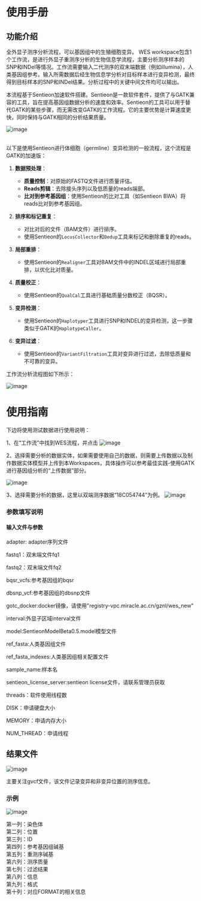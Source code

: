 # 使用手册
## 功能介绍

全外显子测序分析流程，可以基因组中的生殖细胞变异。
WES workspace包含1个工作流，是进行外显子重测序分析的生物信息学流程，主要分析测序样本的SNP和INDel等情况。工作流需要输入二代测序的双末端数据（例如illumina），人类基因组参考。输入所需数据后经生物信息学分析对目标样本进行变异检测，最终得到目标样本的SNP和INDel结果。分析过程中的关键中间文件均可以输出。

本流程基于Sentieon加速软件搭建。Sentieon是一款软件套件，提供了与GATK兼容的工具，旨在提高基因组数据分析的速度和效率。Sentieon的工具可以用于替代GATK的某些步骤，而无需改变GATK的工作流程。它的主要优势是计算速度更快，同时保持与GATK相同的分析结果质量。

![image](https://github.com/GBA-BI/workspace_WES_germline/assets/50292660/72fa0501-cb09-48e7-b056-68fea37ad575)



<br>
以下是使用Sentieon进行体细胞（germline）变异检测的一般流程，这个流程是GATK的加速版：

1. **数据预处理**：
   - **质量控制**：对原始的FASTQ文件进行质量评估。
   - **Reads剪辑**：去除接头序列以及低质量的reads端部。
   - **比对到参考基因组**：使用Sentieon的比对工具（如Sentieon BWA）将reads比对到参考基因组。

2. **排序和标记重复**：
   - 对比对后的文件（BAM文件）进行排序。
   - 使用Sentieon的`LocusCollector`和`Dedup`工具来标记和删除重复的reads。

3. **局部重排**：
   - 使用Sentieon的`Realigner`工具对BAM文件中的INDEL区域进行局部重排，以优化比对质量。

4. **质量校正**：
   - 使用Sentieon的`QualCal`工具进行基础质量分数校正（BQSR）。

5. **变异检测**：
   - 使用Sentieon的`Haplotyper`工具进行SNP和INDEL的变异检测，这一步骤类似于GATK的`HaplotypeCaller`。

6. **变异过滤**：
   - 使用Sentieon的`VariantFiltration`工具对变异进行过滤，去除低质量和不可靠的变异。

工作流分析流程图如下所示：

![image](https://github.com/GBA-BI/workspace_WES_germline/assets/50292660/3f899495-3e60-44c5-ac61-999d72b25b4a)


# 使用指南

下边将使用测试数据进行使用说明：

1、在“工作流”中找到WES流程，并点击
![image](https://github.com/GBA-BI/workspace_WES_germline/assets/50292660/7f044aba-a9d5-4bec-8aaa-e279fe53629e)


2、选择需要分析的数据实体，如果需要使用自己的数据，则需要上传数据以及制作数据实体模型并上传到本Workspaces，具体操作可以参考最佳实践-使用GATK进行基因组分析的“上传数据”部分。

![image](https://github.com/GBA-BI/workspace_WES_germline/assets/50292660/88aee7b8-78e9-4fb9-bb16-e405dd476e3e)


3、选择需要分析的数据，这里以双端测序数据“18C054744”为例。
![image](https://github.com/GBA-BI/workspace_WES_germline/assets/50292660/7ebf1386-044a-48fb-bac5-59c62fe97e11)


### 参数填写说明
#### 输入文件与参数

adapter: adapter序列文件

fastq1：双末端文件fq1

fastq2：双末端文件fq2

bqsr_vcfs:参考基因组的bqsr

dbsnp_vcf:参考基因组的dbsnp文件

gotc_docker:docker镜像，请使用"registry-vpc.miracle.ac.cn/gznl/wes_new"

interval:外显子区域interval文件

model:SentieonModelBeta0.5.model模型文件

ref_fasta:人类基因组文件

ref_fasta_indexes:人类基因组相关配置文件

sample_name:样本名

sentieon_license_server:sentieon license文件，请联系管理员获取

threads：软件使用线程数

DISK：申请硬盘大小

MEMORY：申请内存大小

NUM_THREAD：申请线程


## 结果文件


![image](https://github.com/GBA-BI/workspace_WES_germline/assets/50292660/e764448f-2010-4070-ae79-ee9f36be91be)


主要关注gvcf文件，该文件记录变异和非变异位置的测序信息。

### 示例
![image](https://github.com/GBA-BI/workspace_WES_germline/assets/50292660/4165dbda-7dce-48ab-aa6f-0603ac63bbb1)



第一列：染色体 <br>
第二列：位置<br>
第三列：ID<br>
第四列：参考基因组碱基<br>
第五列：重测序碱基<br>
第六列：测序质量<br>
第七列：过滤结果<br>
第八列：信息<br>
第九列：格式<br>
第十列：对应FORMAT的相关信息<br>


```python

```
